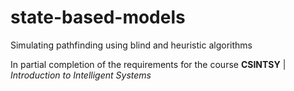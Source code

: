 # state-based-models
Simulating pathfinding using blind and heuristic algorithms

In partial completion of the requirements for the course **CSINTSY** | _Introduction to Intelligent Systems_
